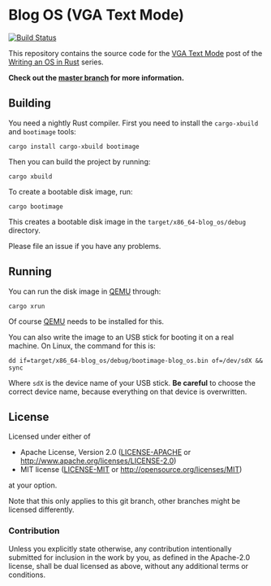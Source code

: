 # Blog OS (VGA Text Mode)

[![Build Status](https://github.com/phil-opp/blog_os/workflows/Build%20Code/badge.svg?branch=post-02)](https://github.com/phil-opp/blog_os/actions?query=workflow%3A%22Build+Code%22+branch%3Apost-02)

This repository contains the source code for the [VGA Text Mode][post] post of the [Writing an OS in Rust](https://os.phil-opp.com) series.

[post]: https://os.phil-opp.com/vga-text-mode/

**Check out the [master branch](https://github.com/phil-opp/blog_os) for more information.**

## Building

You need a nightly Rust compiler. First you need to install the `cargo-xbuild` and `bootimage` tools:

```
cargo install cargo-xbuild bootimage
```

Then you can build the project by running:

```
cargo xbuild
```

To create a bootable disk image, run:

```
cargo bootimage
```

This creates a bootable disk image in the `target/x86_64-blog_os/debug` directory.

Please file an issue if you have any problems.

## Running

You can run the disk image in [QEMU] through:

[QEMU]: https://www.qemu.org/

```
cargo xrun
```

Of course [QEMU] needs to be installed for this.

You can also write the image to an USB stick for booting it on a real machine. On Linux, the command for this is:

```
dd if=target/x86_64-blog_os/debug/bootimage-blog_os.bin of=/dev/sdX && sync
```

Where `sdX` is the device name of your USB stick. **Be careful** to choose the correct device name, because everything on that device is overwritten.

## License

Licensed under either of

- Apache License, Version 2.0 ([LICENSE-APACHE](LICENSE-APACHE) or
  http://www.apache.org/licenses/LICENSE-2.0)
- MIT license ([LICENSE-MIT](LICENSE-MIT) or http://opensource.org/licenses/MIT)

at your option.

Note that this only applies to this git branch, other branches might be licensed differently.

### Contribution

Unless you explicitly state otherwise, any contribution intentionally submitted for inclusion in the work by you, as defined in the Apache-2.0 license, shall be dual licensed as above, without any additional terms or conditions.
